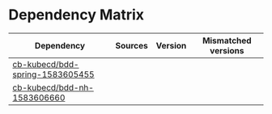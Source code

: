 # Dependency Matrix

Dependency | Sources | Version | Mismatched versions
---------- | ------- | ------- | -------------------
[cb-kubecd/bdd-spring-1583605455](https://github.com/cb-kubecd/bdd-spring-1583605455.git) |  | []() | 
[cb-kubecd/bdd-nh-1583606660](https://github.com/cb-kubecd/bdd-nh-1583606660.git) |  | []() | 
